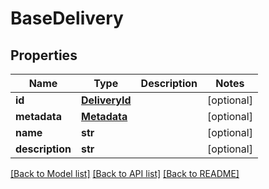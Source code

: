 # BaseDelivery

## Properties
Name | Type | Description | Notes
------------ | ------------- | ------------- | -------------
**id** | [**DeliveryId**](DeliveryId.md) |  | [optional] 
**metadata** | [**Metadata**](Metadata.md) |  | [optional] 
**name** | **str** |  | [optional] 
**description** | **str** |  | [optional] 

[[Back to Model list]](../README.md#documentation-for-models) [[Back to API list]](../README.md#documentation-for-api-endpoints) [[Back to README]](../README.md)

